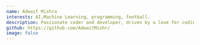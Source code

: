 ```yaml
---
name: Adwait Mishra
interests: AI,Machine Learning, programming, football.
description: Passionate coder and developer, driven by a love for coding and development.
github: https://github.com/AdwaitMishr/
image: false
---
```

